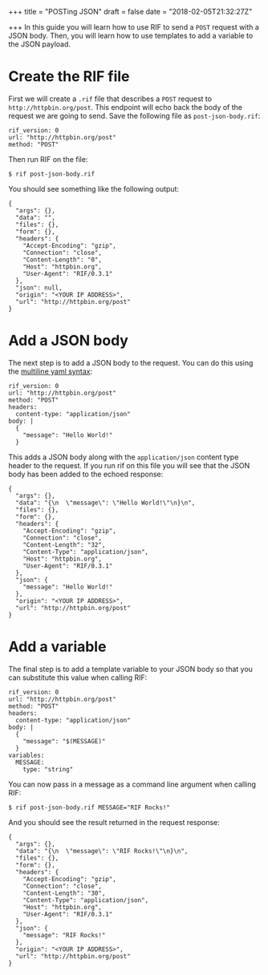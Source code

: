 +++
title = "POSTing JSON"
draft = false
date = "2018-02-05T21:32:27Z"

+++
In this guide you will learn how to use RIF to send a `POST` request with a
JSON body. Then, you will learn how to use templates to add a variable to the
JSON payload.

# Create the RIF file
First we will create a `.rif` file that describes a `POST` request to
`http://httpbin.org/post`. This endpoint will echo back the body of the request
we are going to send. Save the following file as `post-json-body.rif`:
```
rif_version: 0
url: "http://httpbin.org/post"
method: "POST"
```

Then run RIF on the file:
```
$ rif post-json-body.rif
```

You should see something like the following output:
```
{
  "args": {}, 
  "data": "", 
  "files": {}, 
  "form": {}, 
  "headers": {
    "Accept-Encoding": "gzip", 
    "Connection": "close", 
    "Content-Length": "0", 
    "Host": "httpbin.org", 
    "User-Agent": "RIF/0.3.1"
  }, 
  "json": null, 
  "origin": "<YOUR IP ADDRESS>", 
  "url": "http://httpbin.org/post"
}
```

# Add a JSON body
The next step is to add a JSON body to the request. You can do this using the
[multiline yaml syntax](http://www.yaml.org/spec/1.2/spec.html#id2795688):
```
rif_version: 0
url: "http://httpbin.org/post"
method: "POST"
headers:
  content-type: "application/json"
body: |
  {
    "message": "Hello World!"
  }
```

This adds a JSON body along with the `application/json` content type header
to the request. If you run rif on this file you will see that the JSON body
has been added to the echoed response:
```
{
  "args": {}, 
  "data": "{\n  \"message\": \"Hello World!\"\n}\n", 
  "files": {}, 
  "form": {}, 
  "headers": {
    "Accept-Encoding": "gzip", 
    "Connection": "close", 
    "Content-Length": "32", 
    "Content-Type": "application/json", 
    "Host": "httpbin.org", 
    "User-Agent": "RIF/0.3.1"
  }, 
  "json": {
    "message": "Hello World!"
  }, 
  "origin": "<YOUR IP ADDRESS>", 
  "url": "http://httpbin.org/post"
}
```

# Add a variable
The final step is to add a template variable to your JSON body so that
you can substitute this value when calling RIF:
```
rif_version: 0
url: "http://httpbin.org/post"
method: "POST"
headers:
  content-type: "application/json"
body: |
  {
    "message": "$(MESSAGE)"
  }
variables:
  MESSAGE:
    type: "string"
```

You can now pass in a message as a command line argument when calling RIF:
```
$ rif post-json-body.rif MESSAGE="RIF Rocks!"
```

And you should see the result returned in the request response:
```
{
  "args": {}, 
  "data": "{\n  \"message\": \"RIF Rocks!\"\n}\n", 
  "files": {}, 
  "form": {}, 
  "headers": {
    "Accept-Encoding": "gzip", 
    "Connection": "close", 
    "Content-Length": "30", 
    "Content-Type": "application/json", 
    "Host": "httpbin.org", 
    "User-Agent": "RIF/0.3.1"
  }, 
  "json": {
    "message": "RIF Rocks!"
  }, 
  "origin": "<YOUR IP ADDRESS>", 
  "url": "http://httpbin.org/post"
}
```
